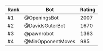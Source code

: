 Rank|Bot|Rating
---|---|---
#1|@OpeningsBot|2007
#2|@DavidsGuterBot|1670
#3|@pawnrobot|1363
#4|@MinOpponentMoves|985
